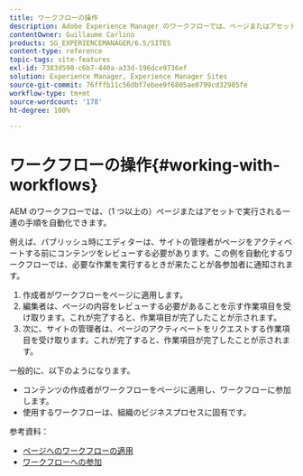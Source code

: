 ```yaml
---
title: ワークフローの操作
description: Adobe Experience Manager のワークフローでは、ページまたはアセットで実行される一連の手順を自動化できます。
contentOwner: Guillaume Carlino
products: SG_EXPERIENCEMANAGER/6.5/SITES
content-type: reference
topic-tags: site-features
exl-id: 7383d590-c6b7-440a-a33d-196dce9736ef
solution: Experience Manager, Experience Manager Sites
source-git-commit: 76fffb11c56dbf7ebee9f6805ae0799cd32985fe
workflow-type: tm+mt
source-wordcount: '178'
ht-degree: 100%

---
```


# ワークフローの操作{#working-with-workflows}

AEM のワークフローでは、（1 つ以上の）ページまたはアセットで実行される一連の手順を自動化できます。

例えば、パブリッシュ時にエディターは、サイトの管理者がページをアクティベートする前にコンテンツをレビューする必要があります。この例を自動化するワークフローでは、必要な作業を実行するときが来たことが各参加者に通知されます。

1. 作成者がワークフローをページに適用します。
1. 編集者は、ページの内容をレビューする必要があることを示す作業項目を受け取ります。これが完了すると、作業項目が完了したことが示されます。
1. 次に、サイトの管理者は、ページのアクティベートをリクエストする作業項目を受け取ります。これが完了すると、作業項目が完了したことが示されます。

一般的に、以下のようになります。

* コンテンツの作成者がワークフローをページに適用し、ワークフローに参加します。
* 使用するワークフローは、組織のビジネスプロセスに固有です。

参考資料：

* [ページへのワークフローの適用 ](/help/sites-authoring/workflows-applying.md)
* [ワークフローへの参加 ](/help/sites-authoring/workflows-participating.md)

